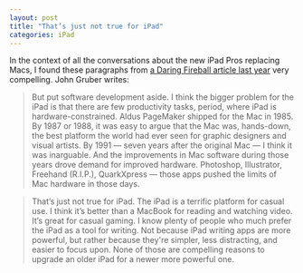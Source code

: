 ```yaml
---
layout: post
title: "That’s just not true for iPad"
categories: iPad
---
```


In the context of all the conversations about the new iPad Pros replacing Macs, I found these paragraphs from [a Daring Fireball article last year](https://daringfireball.net/2017/02/comparing_first_seven_years_of_ipad_and_mac) very compelling. John Gruber writes:

> But put software development aside. I think the bigger problem for the iPad is that there are few productivity tasks, period, where iPad is hardware-constrained. Aldus PageMaker shipped for the Mac in 1985. By 1987 or 1988, it was easy to argue that the Mac was, hands-down, the best platform the world had ever seen for graphic designers and visual artists. By 1991 — seven years after the original Mac — I think it was inarguable. And the improvements in Mac software during those years drove demand for improved hardware. Photoshop, Illustrator, Freehand (R.I.P.), QuarkXpress — those apps pushed the limits of Mac hardware in those days.

> That’s just not true for iPad. The iPad is a terrific platform for casual use. I think it’s better than a MacBook for reading and watching video. It’s great for casual gaming. I know plenty of people who much prefer the iPad as a tool for writing. Not because iPad writing apps are more powerful, but rather because they're simpler, less distracting, and easier to focus upon. None of those are compelling reasons to upgrade an older iPad for a newer more powerful one.
